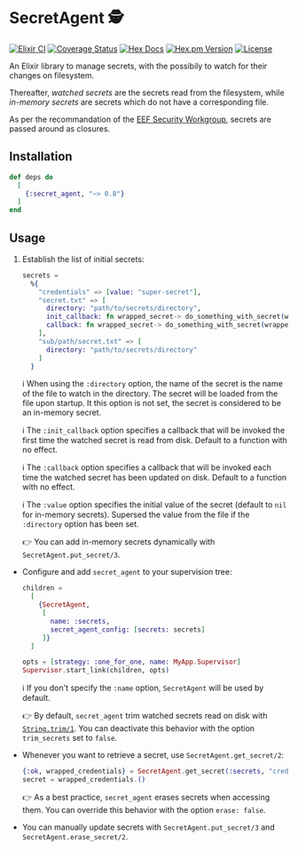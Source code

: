 # SecretAgent 🕵️

[![Elixir CI](https://github.com/ahamez/secret_agent/actions/workflows/elixir.yml/badge.svg)](https://github.com/ahamez/secret_agent/actions/workflows/elixir.yml) [![Coverage Status](https://coveralls.io/repos/github/ahamez/secret_agent/badge.svg?branch=master)](https://coveralls.io/github/ahamez/secret_agent?branch=master) [![Hex Docs](https://img.shields.io/badge/hex-docs-brightgreen.svg)](https://hexdocs.pm/secret_agent/) [![Hex.pm Version](http://img.shields.io/hexpm/v/secret_agent.svg)](https://hex.pm/packages/secret_agent) [![License](https://img.shields.io/hexpm/l/secret_agent.svg)](https://github.com/ahamez/secret_agent/blob/master/LICENSE)

An Elixir library to manage secrets, with the possibily to watch for their changes on filesystem.

Thereafter, _watched secrets_ are the secrets read from the filesystem, while _in-memory secrets_ are secrets which do not have a corresponding file.

As per the recommandation of the [EEF Security Workgroup](https://erlef.github.io/security-wg/secure_coding_and_deployment_hardening/sensitive_data), secrets are passed around as closures.


## Installation

```elixir
def deps do
  [
    {:secret_agent, "~> 0.8"}
  ]
end
```

## Usage

1. Establish the list of initial secrets:
    ```elixir
    secrets =
      %{
        "credentials" => [value: "super-secret"],
        "secret.txt" => [
          directory: "path/to/secrets/directory",
          init_callback: fn wrapped_secret-> do_something_with_secret(wrapped_secret) end,
          callback: fn wrapped_secret-> do_something_with_secret(wrapped_secret) end
        ],
        "sub/path/secret.txt" => [
          directory: "path/to/secrets/directory"
        ]
      }
    ```
    ℹ️ When using the `:directory` option, the name of the secret is the name of the file to watch in the directory. The secret will be loaded from the file upon startup. It this option is not set, the secret is considered to be an in-memory secret.

    ℹ️ The `:init_callback` option specifies a callback that will be invoked the first time the watched secret is read from disk. Default to a function with no effect.

    ℹ️ The `:callback` option specifies a callback that will be invoked each time the watched secret has been updated on disk. Default to a function with no effect.

    ℹ️ The `:value` option specifies the initial value of the secret (default to `nil` for in-memory secrets). Supersed the value from the file if the `:directory` option has been set.

    👉 You can add in-memory secrets dynamically with `SecretAgent.put_secret/3`.


* Configure and add `secret_agent` to your supervision tree:
    ```elixir
    children =
      [
        {SecretAgent,
         [
           name: :secrets,
           secret_agent_config: [secrets: secrets]
         ]}
      ]

    opts = [strategy: :one_for_one, name: MyApp.Supervisor]
    Supervisor.start_link(children, opts)
    ```
    ℹ️ If you don't specify the `:name` option, `SecretAgent` will be used by default.

    👉 By default, `secret_agent` trim watched secrets read on disk with [`String.trim/1`](https://hexdocs.pm/elixir/1.13.2/String.html#trim/1). You can deactivate this behavior with the option `trim_secrets` set to `false`.

* Whenever you want to retrieve a secret, use `SecretAgent.get_secret/2`:
    ```elixir
    {:ok, wrapped_credentials} = SecretAgent.get_secret(:secrets, "credentials")
    secret = wrapped_credentials.()
    ```

    👉 As a best practice, `secret_agent` erases secrets when accessing them. You can override this behavior with the option `erase: false`.


* You can manually update secrets with `SecretAgent.put_secret/3` and `SecretAgent.erase_secret/2`.
